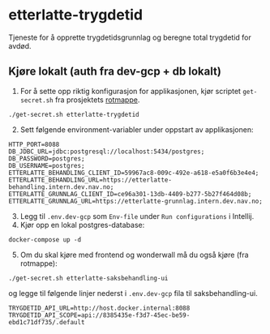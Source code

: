 # etterlatte-trygdetid

Tjeneste for å opprette trygdetidsgrunnlag og beregne total trygdetid for avdød.

## Kjøre lokalt (auth fra dev-gcp + db lokalt)
1. For å sette opp riktig konfigurasjon for applikasjonen, kjør scriptet `get-secret.sh` fra prosjektets [rotmappe](../..).
```
./get-secret.sh etterlatte-trygdetid
```
2. Sett følgende environment-variabler under oppstart av applikasjonen:
```
HTTP_PORT=8088
DB_JDBC_URL=jdbc:postgresql://localhost:5434/postgres;
DB_PASSWORD=postgres;
DB_USERNAME=postgres;
ETTERLATTE_BEHANDLING_CLIENT_ID=59967ac8-009c-492e-a618-e5a0f6b3e4e4;
ETTERLATTE_BEHANDLING_URL=https://etterlatte-behandling.intern.dev.nav.no;
ETTERLATTE_GRUNNLAG_CLIENT_ID=ce96a301-13db-4409-b277-5b27f464d08b;
ETTERLATTE_GRUNNLAG_URL=https://etterlatte-grunnlag.intern.dev.nav.no;
```
3. Legg til `.env.dev-gcp` som `Env-file` under `Run configurations` i Intellij.
4. Kjør opp en lokal postgres-database:
```
docker-compose up -d
```
5. Om du skal kjøre med frontend og wonderwall må du også kjøre (fra rotmappe):
```
./get-secret.sh etterlatte-saksbehandling-ui
```
og legge til følgende linjer nederst i `.env.dev-gcp` fila til saksbehandling-ui.
```
TRYGDETID_API_URL=http://host.docker.internal:8088
TRYGDETID_API_SCOPE=api://8385435e-f3d7-45ec-be59-ebd1c71df735/.default
```